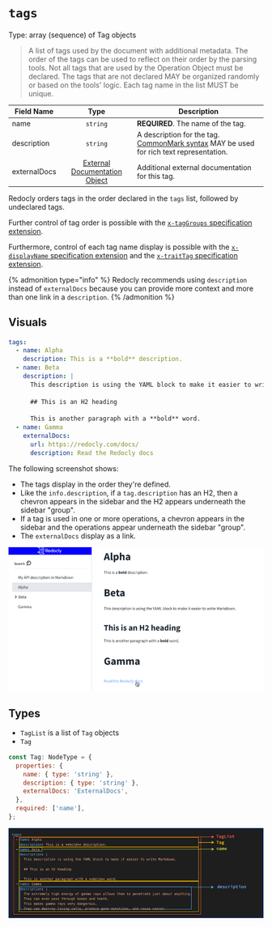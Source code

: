 # `tags`

Type: array (sequence) of Tag objects

> A list of tags used by the document with additional metadata. The order of the tags can be used to reflect on their order by the parsing tools. Not all tags that are used by the Operation Object must be declared. The tags that are not declared MAY be organized randomly or based on the tools' logic. Each tag name in the list MUST be unique.


Field Name | Type | Description
---|:---:|---
name | `string` | **REQUIRED**. The name of the tag.
description | `string` | A description for the tag. [CommonMark syntax](https://spec.commonmark.org/) MAY be used for rich text representation.
externalDocs | [External Documentation Object](./external-docs.md) | Additional external documentation for this tag.

Redocly orders tags in the order declared in the `tags` list, followed by undeclared tags.

Further control of tag order is possible with the [`x-tagGroups` specification extension](https://redoc.ly/docs-legacy/api-reference-docs/specification-extensions/x-tag-groups/).

Furthermore, control of each tag name display is possible with the [`x-displayName` specification extension](https://redoc.ly/docs-legacy/api-reference-docs/specification-extensions/x-display-name/) and the [`x-traitTag` specification extension](https://redoc.ly/docs-legacy/api-reference-docs/specification-extensions/x-trait-tag/).

{% admonition type="info" %}
Redocly recommends using `description` instead of `externalDocs` because you can provide more context and more than one link in a `description`.
{% /admonition %}

## Visuals

```yaml
tags:
  - name: Alpha
    description: This is a **bold** description.
  - name: Beta
    description: |
      This description is using the YAML block to make it easier to write Markdown.

      ## This is an H2 heading

      This is another paragraph with a **bold** word.
  - name: Gamma
    externalDocs:
      url: https://redocly.com/docs/
      description: Read the Redocly docs
```

The following screenshot shows:
- The tags display in the order they're defined.
- Like the `info.description`, if a `tag.description` has an H2, then a chevron appears in the sidebar and the H2 appears underneath the sidebar "group".
- If a tag is used in one or more operations, a chevron appears in the sidebar and the operations appear underneath the sidebar "group".
- The `externalDocs` display as a link.

![tags](./images/tags-01.png)

## Types

- `TagList` is a list of `Tag` objects
- `Tag`

```js
const Tag: NodeType = {
  properties: {
    name: { type: 'string' },
    description: { type: 'string' },
    externalDocs: 'ExternalDocs',
  },
  required: ['name'],
};
```

![tag list](./images/tag-list.png)
